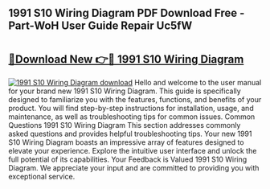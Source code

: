 ## 1991 S10 Wiring Diagram PDF Download Free - Part-WoH User Guide Repair Uc5fW

# <h2><a href="http://dfny2b.blite.top/?on=1991+S10+Wiring+Diagram">🔗Download New 👉🔴 1991 S10 Wiring Diagram</a></h2>

[![1991 S10 Wiring Diagram download](https://i.imgur.com/lujVjoI.png)](http://dfny2b.blite.top/?on=1991+S10+Wiring+Diagram)
Hello and welcome to the user manual for your brand new 1991 S10 Wiring Diagram. This guide is specifically designed to familiarize you with the features, functions, and benefits of your product. You will find step-by-step instructions for installation, usage, and maintenance, as well as troubleshooting tips for common issues. Common Questions 1991 S10 Wiring Diagram This section addresses commonly asked questions and provides helpful troubleshooting tips. Your new 1991 S10 Wiring Diagram boasts an impressive array of features designed to elevate your experience. Explore the intuitive user interface and unlock the full potential of its capabilities. Your Feedback is Valued 1991 S10 Wiring Diagram. We appreciate your input and are committed to providing you with exceptional service.
